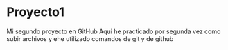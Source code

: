 # Proyecto1
Mi segundo proyecto en GitHub
Aqui he practicado por segunda vez como subir archivos y ehe utilizado comandos de git y de github
